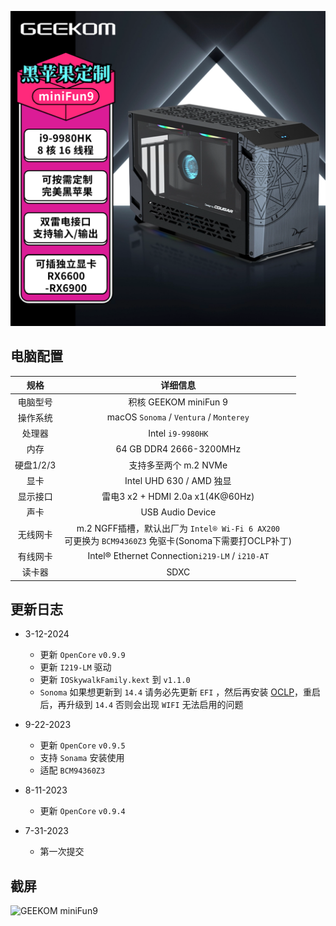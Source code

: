 [![NUC9](./ScreenShots/miniFun9_taobao.png)](https://item.taobao.com/item.htm?id=747485033557)

## 电脑配置

|   规格    |                           详细信息                           |
| :-------: | :----------------------------------------------------------: |
| 电脑型号  |                    积核 GEEKOM miniFun 9                     |
| 操作系统  |           macOS `Sonoma` / `Ventura` / `Monterey`            |
|  处理器   |                      Intel `i9-9980HK`                       |
|   内存    |                   64 GB DDR4 2666-3200MHz                    |
| 硬盘1/2/3 |                    支持多至两个 m.2 NVMe                     |
|   显卡    |                   Intel UHD 630 / AMD 独显                   |
| 显示接口  |               雷电3 x2 + HDMI 2.0a x1(4K@60Hz)               |
|   声卡    |                       USB Audio Device                       |
| 无线网卡  | m.2 NGFF插槽，默认出厂为 `Intel® Wi-Fi 6 AX200`<br />可更换为 `BCM94360Z3` 免驱卡(Sonoma下需要打OCLP补丁) |
| 有线网卡  |       Intel® Ethernet Connection`i219-LM` / `i210-AT`        |
|  读卡器   |                             SDXC                             |

## 更新日志

- 3-12-2024
  - 更新 `OpenCore` `v0.9.9`
  - 更新 `I219-LM` 驱动
  - 更新 `IOSkywalkFamily.kext` 到 `v1.1.0`
  - `Sonoma` 如果想更新到 `14.4` 请务必先更新 `EFI` ，然后再安装 [OCLP](https://pan.daliansky.net/APPS/OCLP/OCLP.md)，重启后，再升级到 `14.4` 否则会出现 `WIFI` 无法启用的问题
  
- 9-22-2023
  - 更新 `OpenCore` `v0.9.5`
  - 支持 `Sonama` 安装使用
  - 适配 `BCM94360Z3`
- 8-11-2023
  - 更新 `OpenCore` `v0.9.4`
- 7-31-2023
  - 第一次提交

## 截屏

![GEEKOM miniFun9](./ScreenShots/GEEKOM_Hackintosh.png)